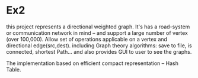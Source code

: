 # Ex2

this project represents a directional weighted graph.
It's has a road-system or communication network in mind – and support a large number of vertex (over 100,000).
Allow set of operations applicable on a 
vertex and directional edge(src,dest).
including Graph theory algorithms: save to file, is connected, shortest Path…
and also provides GUI to user to see the graphs.

The implementation based on efficient compact representation – Hash Table.
